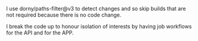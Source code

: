 I use dorny/paths-filter@v3 to detect changes and so skip builds that are not required because there is no code change.

I break the code up to honour isolation of interests by having job workflows for the API and for the APP.
